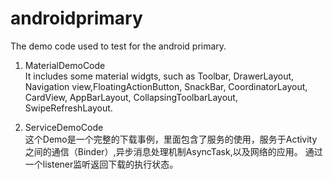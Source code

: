 # androidprimary
The demo code used to test for the android primary.
1. MaterialDemoCode<br>
  It includes some material widgts, such as Toolbar, DrawerLayout, Navigation view,FloatingActionButton, SnackBar,
  CoordinatorLayout, CardView, AppBarLayout, CollapsingToolbarLayout, SwipeRefreshLayout.
  
2. ServiceDemoCode<br>
  这个Demo是一个完整的下载事例，里面包含了服务的使用，服务于Activity之间的通信（Binder）,异步消息处理机制AsyncTask,以及网络的应用。
  通过一个listener监听返回下载的执行状态。
